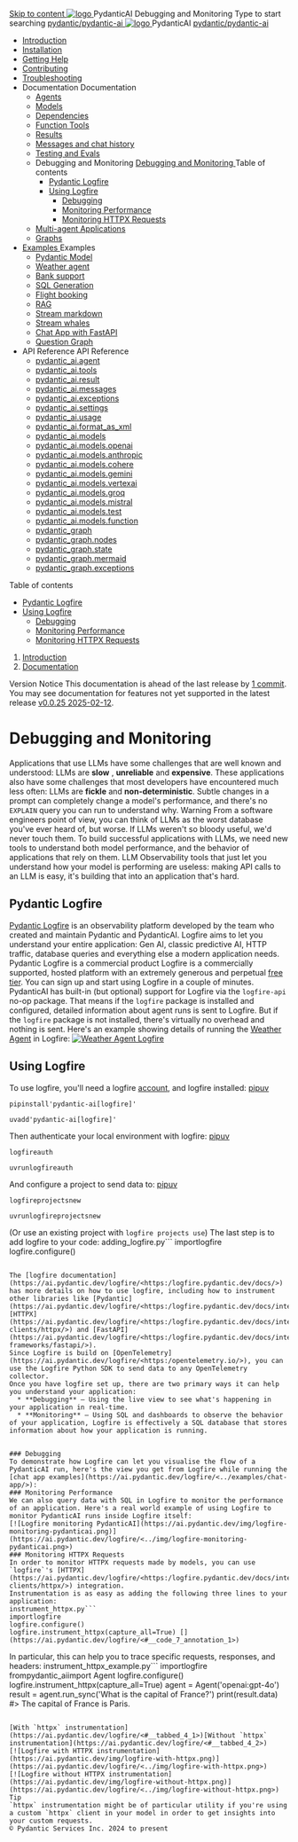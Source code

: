 [ Skip to content ](https://ai.pydantic.dev/logfire/<#debugging-and-monitoring>)
[ ![logo](https://ai.pydantic.dev/img/logo-white.svg) ](https://ai.pydantic.dev/logfire/<..> "PydanticAI")
PydanticAI 
Debugging and Monitoring 
Type to start searching
[ pydantic/pydantic-ai  ](https://ai.pydantic.dev/logfire/<https:/github.com/pydantic/pydantic-ai> "Go to repository")
[ ![logo](https://ai.pydantic.dev/img/logo-white.svg) ](https://ai.pydantic.dev/logfire/<..> "PydanticAI") PydanticAI 
[ pydantic/pydantic-ai  ](https://ai.pydantic.dev/logfire/<https:/github.com/pydantic/pydantic-ai> "Go to repository")
  * [ Introduction  ](https://ai.pydantic.dev/logfire/<..>)
  * [ Installation  ](https://ai.pydantic.dev/logfire/<../install/>)
  * [ Getting Help  ](https://ai.pydantic.dev/logfire/<../help/>)
  * [ Contributing  ](https://ai.pydantic.dev/logfire/<../contributing/>)
  * [ Troubleshooting  ](https://ai.pydantic.dev/logfire/<../troubleshooting/>)
  * Documentation  Documentation 
    * [ Agents  ](https://ai.pydantic.dev/logfire/<../agents/>)
    * [ Models  ](https://ai.pydantic.dev/logfire/<../models/>)
    * [ Dependencies  ](https://ai.pydantic.dev/logfire/<../dependencies/>)
    * [ Function Tools  ](https://ai.pydantic.dev/logfire/<../tools/>)
    * [ Results  ](https://ai.pydantic.dev/logfire/<../results/>)
    * [ Messages and chat history  ](https://ai.pydantic.dev/logfire/<../message-history/>)
    * [ Testing and Evals  ](https://ai.pydantic.dev/logfire/<../testing-evals/>)
    * Debugging and Monitoring  [ Debugging and Monitoring  ](https://ai.pydantic.dev/logfire/<./>) Table of contents 
      * [ Pydantic Logfire  ](https://ai.pydantic.dev/logfire/<#pydantic-logfire>)
      * [ Using Logfire  ](https://ai.pydantic.dev/logfire/<#using-logfire>)
        * [ Debugging  ](https://ai.pydantic.dev/logfire/<#debugging>)
        * [ Monitoring Performance  ](https://ai.pydantic.dev/logfire/<#monitoring-performance>)
        * [ Monitoring HTTPX Requests  ](https://ai.pydantic.dev/logfire/<#monitoring-httpx-requests>)
    * [ Multi-agent Applications  ](https://ai.pydantic.dev/logfire/<../multi-agent-applications/>)
    * [ Graphs  ](https://ai.pydantic.dev/logfire/<../graph/>)
  * [ Examples  ](https://ai.pydantic.dev/logfire/<../examples/>)
Examples 
    * [ Pydantic Model  ](https://ai.pydantic.dev/logfire/<../examples/pydantic-model/>)
    * [ Weather agent  ](https://ai.pydantic.dev/logfire/<../examples/weather-agent/>)
    * [ Bank support  ](https://ai.pydantic.dev/logfire/<../examples/bank-support/>)
    * [ SQL Generation  ](https://ai.pydantic.dev/logfire/<../examples/sql-gen/>)
    * [ Flight booking  ](https://ai.pydantic.dev/logfire/<../examples/flight-booking/>)
    * [ RAG  ](https://ai.pydantic.dev/logfire/<../examples/rag/>)
    * [ Stream markdown  ](https://ai.pydantic.dev/logfire/<../examples/stream-markdown/>)
    * [ Stream whales  ](https://ai.pydantic.dev/logfire/<../examples/stream-whales/>)
    * [ Chat App with FastAPI  ](https://ai.pydantic.dev/logfire/<../examples/chat-app/>)
    * [ Question Graph  ](https://ai.pydantic.dev/logfire/<../examples/question-graph/>)
  * API Reference  API Reference 
    * [ pydantic_ai.agent  ](https://ai.pydantic.dev/logfire/<../api/agent/>)
    * [ pydantic_ai.tools  ](https://ai.pydantic.dev/logfire/<../api/tools/>)
    * [ pydantic_ai.result  ](https://ai.pydantic.dev/logfire/<../api/result/>)
    * [ pydantic_ai.messages  ](https://ai.pydantic.dev/logfire/<../api/messages/>)
    * [ pydantic_ai.exceptions  ](https://ai.pydantic.dev/logfire/<../api/exceptions/>)
    * [ pydantic_ai.settings  ](https://ai.pydantic.dev/logfire/<../api/settings/>)
    * [ pydantic_ai.usage  ](https://ai.pydantic.dev/logfire/<../api/usage/>)
    * [ pydantic_ai.format_as_xml  ](https://ai.pydantic.dev/logfire/<../api/format_as_xml/>)
    * [ pydantic_ai.models  ](https://ai.pydantic.dev/logfire/<../api/models/base/>)
    * [ pydantic_ai.models.openai  ](https://ai.pydantic.dev/logfire/<../api/models/openai/>)
    * [ pydantic_ai.models.anthropic  ](https://ai.pydantic.dev/logfire/<../api/models/anthropic/>)
    * [ pydantic_ai.models.cohere  ](https://ai.pydantic.dev/logfire/<../api/models/cohere/>)
    * [ pydantic_ai.models.gemini  ](https://ai.pydantic.dev/logfire/<../api/models/gemini/>)
    * [ pydantic_ai.models.vertexai  ](https://ai.pydantic.dev/logfire/<../api/models/vertexai/>)
    * [ pydantic_ai.models.groq  ](https://ai.pydantic.dev/logfire/<../api/models/groq/>)
    * [ pydantic_ai.models.mistral  ](https://ai.pydantic.dev/logfire/<../api/models/mistral/>)
    * [ pydantic_ai.models.test  ](https://ai.pydantic.dev/logfire/<../api/models/test/>)
    * [ pydantic_ai.models.function  ](https://ai.pydantic.dev/logfire/<../api/models/function/>)
    * [ pydantic_graph  ](https://ai.pydantic.dev/logfire/<../api/pydantic_graph/graph/>)
    * [ pydantic_graph.nodes  ](https://ai.pydantic.dev/logfire/<../api/pydantic_graph/nodes/>)
    * [ pydantic_graph.state  ](https://ai.pydantic.dev/logfire/<../api/pydantic_graph/state/>)
    * [ pydantic_graph.mermaid  ](https://ai.pydantic.dev/logfire/<../api/pydantic_graph/mermaid/>)
    * [ pydantic_graph.exceptions  ](https://ai.pydantic.dev/logfire/<../api/pydantic_graph/exceptions/>)


Table of contents 
  * [ Pydantic Logfire  ](https://ai.pydantic.dev/logfire/<#pydantic-logfire>)
  * [ Using Logfire  ](https://ai.pydantic.dev/logfire/<#using-logfire>)
    * [ Debugging  ](https://ai.pydantic.dev/logfire/<#debugging>)
    * [ Monitoring Performance  ](https://ai.pydantic.dev/logfire/<#monitoring-performance>)
    * [ Monitoring HTTPX Requests  ](https://ai.pydantic.dev/logfire/<#monitoring-httpx-requests>)


  1. [ Introduction  ](https://ai.pydantic.dev/logfire/<..>)
  2. [ Documentation  ](https://ai.pydantic.dev/logfire/<../agents/>)


Version Notice
This documentation is ahead of the last release by [1 commit](https://ai.pydantic.dev/logfire/<https:/github.com/pydantic/pydantic-ai/compare/v0.0.25...main>). You may see documentation for features not yet supported in the latest release [v0.0.25 2025-02-12](https://ai.pydantic.dev/logfire/<https:/github.com/pydantic/pydantic-ai/releases/tag/v0.0.25>). 
# Debugging and Monitoring
Applications that use LLMs have some challenges that are well known and understood: LLMs are **slow** , **unreliable** and **expensive**.
These applications also have some challenges that most developers have encountered much less often: LLMs are **fickle** and **non-deterministic**. Subtle changes in a prompt can completely change a model's performance, and there's no `EXPLAIN` query you can run to understand why.
Warning
From a software engineers point of view, you can think of LLMs as the worst database you've ever heard of, but worse.
If LLMs weren't so bloody useful, we'd never touch them.
To build successful applications with LLMs, we need new tools to understand both model performance, and the behavior of applications that rely on them.
LLM Observability tools that just let you understand how your model is performing are useless: making API calls to an LLM is easy, it's building that into an application that's hard.
## Pydantic Logfire
[Pydantic Logfire](https://ai.pydantic.dev/logfire/<https:/pydantic.dev/logfire>) is an observability platform developed by the team who created and maintain Pydantic and PydanticAI. Logfire aims to let you understand your entire application: Gen AI, classic predictive AI, HTTP traffic, database queries and everything else a modern application needs.
Pydantic Logfire is a commercial product
Logfire is a commercially supported, hosted platform with an extremely generous and perpetual [free tier](https://ai.pydantic.dev/logfire/<https:/pydantic.dev/pricing/>). You can sign up and start using Logfire in a couple of minutes.
PydanticAI has built-in (but optional) support for Logfire via the `logfire-api`[](https://ai.pydantic.dev/logfire/<https:/github.com/pydantic/logfire/tree/main/logfire-api>) no-op package.
That means if the `logfire` package is installed and configured, detailed information about agent runs is sent to Logfire. But if the `logfire` package is not installed, there's virtually no overhead and nothing is sent.
Here's an example showing details of running the [Weather Agent](https://ai.pydantic.dev/logfire/<../examples/weather-agent/>) in Logfire:
[![Weather Agent Logfire](https://ai.pydantic.dev/img/logfire-weather-agent.png)](https://ai.pydantic.dev/logfire/<../img/logfire-weather-agent.png>)
## Using Logfire
To use logfire, you'll need a logfire [account](https://ai.pydantic.dev/logfire/<https:/logfire.pydantic.dev>), and logfire installed:
[pip](https://ai.pydantic.dev/logfire/<#__tabbed_1_1>)[uv](https://ai.pydantic.dev/logfire/<#__tabbed_1_2>)
```
pipinstall'pydantic-ai[logfire]'

```

```
uvadd'pydantic-ai[logfire]'

```

Then authenticate your local environment with logfire:
[pip](https://ai.pydantic.dev/logfire/<#__tabbed_2_1>)[uv](https://ai.pydantic.dev/logfire/<#__tabbed_2_2>)
```
logfireauth

```

```
uvrunlogfireauth

```

And configure a project to send data to:
[pip](https://ai.pydantic.dev/logfire/<#__tabbed_3_1>)[uv](https://ai.pydantic.dev/logfire/<#__tabbed_3_2>)
```
logfireprojectsnew

```

```
uvrunlogfireprojectsnew

```

(Or use an existing project with `logfire projects use`)
The last step is to add logfire to your code:
adding_logfire.py```
importlogfire
logfire.configure()

```

The [logfire documentation](https://ai.pydantic.dev/logfire/<https:/logfire.pydantic.dev/docs/>) has more details on how to use logfire, including how to instrument other libraries like [Pydantic](https://ai.pydantic.dev/logfire/<https:/logfire.pydantic.dev/docs/integrations/pydantic/>), [HTTPX](https://ai.pydantic.dev/logfire/<https:/logfire.pydantic.dev/docs/integrations/http-clients/httpx/>) and [FastAPI](https://ai.pydantic.dev/logfire/<https:/logfire.pydantic.dev/docs/integrations/web-frameworks/fastapi/>).
Since Logfire is build on [OpenTelemetry](https://ai.pydantic.dev/logfire/<https:/opentelemetry.io/>), you can use the Logfire Python SDK to send data to any OpenTelemetry collector.
Once you have logfire set up, there are two primary ways it can help you understand your application:
  * **Debugging** — Using the live view to see what's happening in your application in real-time.
  * **Monitoring** — Using SQL and dashboards to observe the behavior of your application, Logfire is effectively a SQL database that stores information about how your application is running.


### Debugging
To demonstrate how Logfire can let you visualise the flow of a PydanticAI run, here's the view you get from Logfire while running the [chat app examples](https://ai.pydantic.dev/logfire/<../examples/chat-app/>):
### Monitoring Performance
We can also query data with SQL in Logfire to monitor the performance of an application. Here's a real world example of using Logfire to monitor PydanticAI runs inside Logfire itself:
[![Logfire monitoring PydanticAI](https://ai.pydantic.dev/img/logfire-monitoring-pydanticai.png)](https://ai.pydantic.dev/logfire/<../img/logfire-monitoring-pydanticai.png>)
### Monitoring HTTPX Requests
In order to monitor HTTPX requests made by models, you can use `logfire`'s [HTTPX](https://ai.pydantic.dev/logfire/<https:/logfire.pydantic.dev/docs/integrations/http-clients/httpx/>) integration.
Instrumentation is as easy as adding the following three lines to your application:
instrument_httpx.py```
importlogfire
logfire.configure()
logfire.instrument_httpx(capture_all=True) [](https://ai.pydantic.dev/logfire/<#__code_7_annotation_1>)

```

In particular, this can help you to trace specific requests, responses, and headers:
instrument_httpx_example.py```
importlogfire
frompydantic_aiimport Agent
logfire.configure()
logfire.instrument_httpx(capture_all=True) [](https://ai.pydantic.dev/logfire/<#__code_8_annotation_1>)
agent = Agent('openai:gpt-4o')
result = agent.run_sync('What is the capital of France?')
print(result.data)
#> The capital of France is Paris.

```

[With `httpx` instrumentation](https://ai.pydantic.dev/logfire/<#__tabbed_4_1>)[Without `httpx` instrumentation](https://ai.pydantic.dev/logfire/<#__tabbed_4_2>)
[![Logfire with HTTPX instrumentation](https://ai.pydantic.dev/img/logfire-with-httpx.png)](https://ai.pydantic.dev/logfire/<../img/logfire-with-httpx.png>)
[![Logfire without HTTPX instrumentation](https://ai.pydantic.dev/img/logfire-without-httpx.png)](https://ai.pydantic.dev/logfire/<../img/logfire-without-httpx.png>)
Tip
`httpx` instrumentation might be of particular utility if you're using a custom `httpx` client in your model in order to get insights into your custom requests.
© Pydantic Services Inc. 2024 to present 
